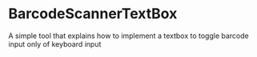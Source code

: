 # BarcodeScannerTextBox
A simple tool that explains how to implement a textbox to toggle barcode input only of keyboard input
